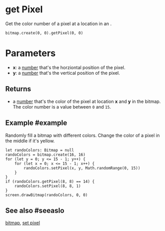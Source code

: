 # get Pixel

Get the color number of a pixel at a location in an .

```sig
bitmap.create(0, 0).getPixel(0, 0)
```

# Parameters

* **x**: a [number](/types/number) that's the horziontal position of the pixel.
* **y**: a [number](/types/number) that's the vertical position of the pixel.

## Returns

* a [number](/types/number) that's the color of the pixel at location **x** and **y** in the bitmap. The color number is a value between `0` and `15`.

## Example #example

Randomly fill a bitmap with different colors. Change the color of a pixel in the middle if it's yellow.

```blocks
let randoColors: Bitmap = null
randoColors = bitmap.create(16, 16)
for (let y = 0; y <= 15 - 1; y++) {
    for (let x = 0; x <= 15 - 1; x++) {
        randoColors.setPixel(x, y, Math.randomRange(0, 15))
    }
}
if (randoColors.getPixel(8, 8) == 14) {
    randoColors.setPixel(8, 8, 1)
}
screen.drawBitmap(randoColors, 0, 0)    
```

## See also #seeaslo

[bitmap](/types/bitmap),
[set pixel](/reference/bitmaps/bitmap/set-pixel)